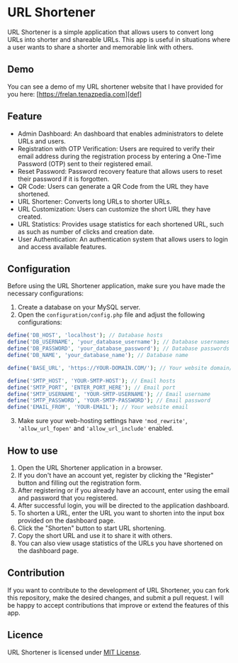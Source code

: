 # URL Shortener

URL Shortener is a simple application that allows users to convert long URLs into shorter and shareable URLs. This app is useful in situations where a user wants to share a shorter and memorable link with others.

## Demo

You can see a demo of my URL shortener website that I have provided for you here: [https://frelan.tenazpedia.com][def]

## Feature

- Admin Dashboard: An dashboard that enables administrators to delete URLs and users.
- Registration with OTP Verification: Users are required to verify their email address during the registration process by entering a One-Time Password (OTP) sent to their registered email.
- Reset Password: Password recovery feature that allows users to reset their password if it is forgotten.
- QR Code: Users can generate a QR Code from the URL they have shortened.
- URL Shortener: Converts long URLs to shorter URLs.
- URL Customization: Users can customize the short URL they have created.
- URL Statistics: Provides usage statistics for each shortened URL, such as such as number of clicks and creation date.
- User Authentication: An authentication system that allows users to login and access available features.

## Configuration

Before using the URL Shortener application, make sure you have made the necessary configurations:

1. Create a database on your MySQL server.
2. Open the `configuration/config.php` file and adjust the following configurations:

```php
define('DB_HOST', 'localhost'); // Database hosts
define('DB_USERNAME', 'your_database_username'); // Database usernames
define('DB_PASSWORD', 'your_database_password'); // Database passwords
define('DB_NAME', 'your_database_name'); // Database name

define('BASE_URL', 'https://YOUR-DOMAIN.COM/'); // Your website domain/subdomain

define('SMTP_HOST', 'YOUR-SMTP-HOST'); // Email hosts
define('SMTP_PORT', 'ENTER_PORT_HERE'); // Email port
define('SMTP_USERNAME', 'YOUR-SMTP-USERNAME'); // Email username
define('SMTP_PASSWORD', 'YOUR-SMTP-PASSWORD'); // Email password
define('EMAIL_FROM', 'YOUR-EMAIL'); // Your website email
```

3. Make sure your web-hosting settings have ```'mod_rewrite'```, ```'allow_url_fopen'``` and ```'allow_url_include'``` enabled.

## How to use

1. Open the URL Shortener application in a browser.
2. If you don't have an account yet, register by clicking the "Register" button and filling out the registration form.
3. After registering or if you already have an account, enter using the email and password that you registered.
4. After successful login, you will be directed to the application dashboard.
5. To shorten a URL, enter the URL you want to shorten into the input box provided on the dashboard page.
6. Click the "Shorten" button to start URL shortening.
7. Copy the short URL and use it to share it with others.
8. You can also view usage statistics of the URLs you have shortened on the dashboard page.

## Contribution

If you want to contribute to the development of URL Shortener, you can fork this repository, make the desired changes, and submit a pull request. I will be happy to accept contributions that improve or extend the features of this app.

## Licence

URL Shortener is licensed under [MIT License](LICENSE).

[def]: https://frelan.tenazpedia.com